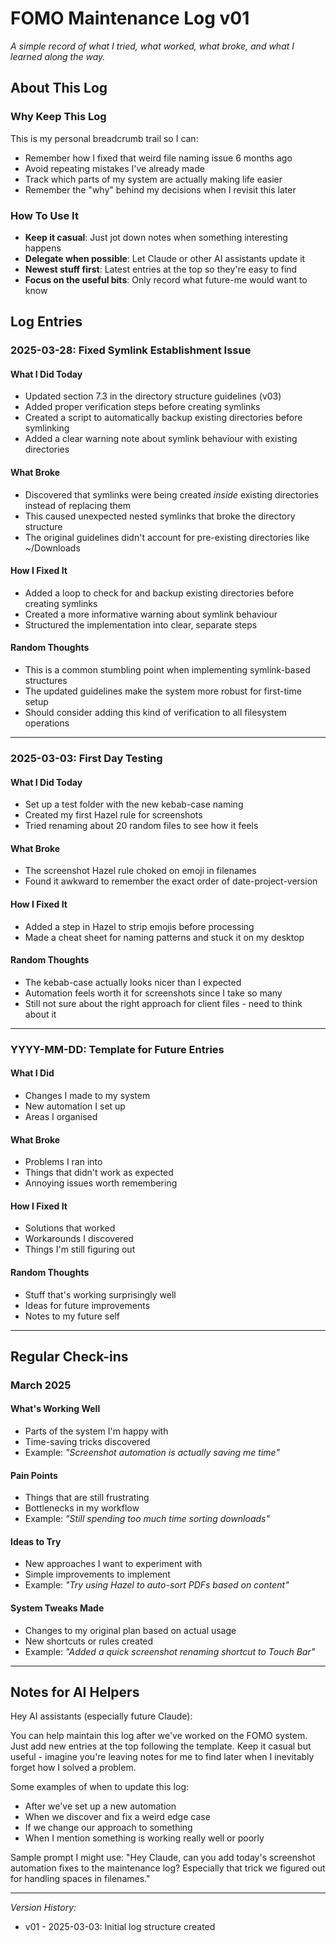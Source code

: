 # FOMO Maintenance Log v01

*A simple record of what I tried, what worked, what broke, and what I learned along the way.*

## About This Log

### Why Keep This Log
This is my personal breadcrumb trail so I can:
- Remember how I fixed that weird file naming issue 6 months ago
- Avoid repeating mistakes I've already made
- Track which parts of my system are actually making life easier
- Remember the "why" behind my decisions when I revisit this later

### How To Use It
- **Keep it casual**: Just jot down notes when something interesting happens
- **Delegate when possible**: Let Claude or other AI assistants update it
- **Newest stuff first**: Latest entries at the top so they're easy to find
- **Focus on the useful bits**: Only record what future-me would want to know

## Log Entries

### 2025-03-28: Fixed Symlink Establishment Issue

#### What I Did Today
- Updated section 7.3 in the directory structure guidelines (v03)
- Added proper verification steps before creating symlinks
- Created a script to automatically backup existing directories before symlinking
- Added a clear warning note about symlink behaviour with existing directories

#### What Broke
- Discovered that symlinks were being created *inside* existing directories instead of replacing them
- This caused unexpected nested symlinks that broke the directory structure
- The original guidelines didn't account for pre-existing directories like ~/Downloads

#### How I Fixed It
- Added a loop to check for and backup existing directories before creating symlinks
- Created a more informative warning about symlink behaviour
- Structured the implementation into clear, separate steps

#### Random Thoughts
- This is a common stumbling point when implementing symlink-based structures
- The updated guidelines make the system more robust for first-time setup
- Should consider adding this kind of verification to all filesystem operations

---

### 2025-03-03: First Day Testing

#### What I Did Today
- Set up a test folder with the new kebab-case naming
- Created my first Hazel rule for screenshots
- Tried renaming about 20 random files to see how it feels

#### What Broke
- The screenshot Hazel rule choked on emoji in filenames
- Found it awkward to remember the exact order of date-project-version

#### How I Fixed It
- Added a step in Hazel to strip emojis before processing
- Made a cheat sheet for naming patterns and stuck it on my desktop

#### Random Thoughts
- The kebab-case actually looks nicer than I expected
- Automation feels worth it for screenshots since I take so many
- Still not sure about the right approach for client files - need to think about it

---

### YYYY-MM-DD: Template for Future Entries

#### What I Did 
- Changes I made to my system
- New automation I set up
- Areas I organised

#### What Broke
- Problems I ran into
- Things that didn't work as expected
- Annoying issues worth remembering

#### How I Fixed It
- Solutions that worked
- Workarounds I discovered
- Things I'm still figuring out

#### Random Thoughts
- Stuff that's working surprisingly well
- Ideas for future improvements
- Notes to my future self

---

## Regular Check-ins

### March 2025

#### What's Working Well
- Parts of the system I'm happy with
- Time-saving tricks discovered
- Example: *"Screenshot automation is actually saving me time"*

#### Pain Points
- Things that are still frustrating
- Bottlenecks in my workflow
- Example: *"Still spending too much time sorting downloads"*

#### Ideas to Try
- New approaches I want to experiment with
- Simple improvements to implement
- Example: *"Try using Hazel to auto-sort PDFs based on content"*

#### System Tweaks Made
- Changes to my original plan based on actual usage
- New shortcuts or rules created
- Example: *"Added a quick screenshot renaming shortcut to Touch Bar"*

---

## Notes for AI Helpers

Hey AI assistants (especially future Claude):

You can help maintain this log after we've worked on the FOMO system. Just add new entries at the top following the template. Keep it casual but useful - imagine you're leaving notes for me to find later when I inevitably forget how I solved a problem.

Some examples of when to update this log:
- After we've set up a new automation
- When we discover and fix a weird edge case
- If we change our approach to something
- When I mention something is working really well or poorly

Sample prompt I might use: "Hey Claude, can you add today's screenshot automation fixes to the maintenance log? Especially that trick we figured out for handling spaces in filenames."

---

*Version History:*
- v01 - 2025-03-03: Initial log structure created
